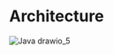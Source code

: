 # Architecture
![Java drawio_5](https://github.com/user-attachments/assets/78396bf0-55e9-47ba-aa29-c50ba90c75d8)
